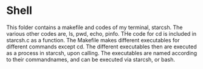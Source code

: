 # Shell
This folder contains a makefile and codes of my terminal, starcsh. The various other codes are, ls, pwd, echo, pinfo. THe code for cd is included in starcsh.c as a function. The Makefile makes different executables for different commands except cd. The different executables then are executed as a process in starcsh, upon calling. The executables are named according to their commandnames, and can be executed via starcsh, or bash. 